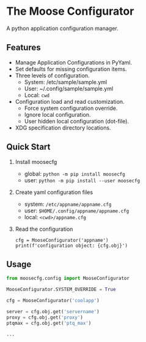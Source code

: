 # The Moose Configurator

A python application configuration manager.

## Features

  - Manage Application Configurations in PyYaml.
  - Set defaults for missing configuration items.
  - Three levels of configuration.
    - System: /etc/sample/sample.yml
    - User: ~/.config/sample/sample.yml
    - Local: `cwd`
  - Configuration load and read customization.
    - Force system configuration override.
    - Ignore local configuration.
    - User hidden local configuration (dot-file).
  - XDG specification directory locations.

## Quick Start

1. Install moosecfg
    - global: `python -m pip install moosecfg`
    - user: `python -m pip install --user moosecfg`
2. Create yaml configuration files
    - system: `/etc/appname/appname.cfg`
    - user: `$HOME/.config/appname/appname.cfg`
    - local: `<cwd>/appname.cfg`
3. Read the configuration

    ```
    cfg = MooseConfigurator('appname')
    print(f'configuration object: {cfg.obj}')
    ```


## Usage

```python
from moosecfg.config import MooseConfigurator

MooseConfigurator.SYSTEM_OVERRIDE = True

cfg = MooseConfigurator('coolapp')

server = cfg.obj.get('servername')
proxy = cfg.obj.get('proxy')
ptqmax = cfg.obj.get('ptq_max')

...
```